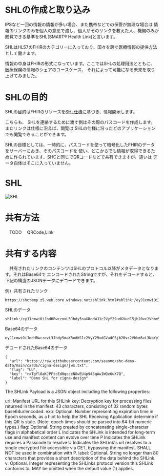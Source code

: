 # SHLの作成と取り込み

IPSなど一回の情報の情報が多い場合、また携帯などでの保管が無理な場合は
情報のリンクのみを個人の意思で渡し、個人がそのリンクを教えた人、機関のみが閲覧できる基準をSHL(SMART® Health Link)と言います。

SHLはHLS7のFHIRのカテゴリーに入っており、国々を跨ぐ医療情報の提供方法として働きます。


情報の中身はFHIRの形式になっています。ここではSHLの処理用法とともに、医療保険の情報のシェアのユースケース、
それによって可能になる未来を取り上げてみました。


# SHLの目的

SHLの目的はFHIRのリソースを[SHL仕様](https://docs.smarthealthit.org/smart-health-links/spec)に基づき、情報開示します。

こちらも、
SHLを連絡するために渡す側はその際のパスコードを作成します。またリンクは仕様に沿えば、閲覧は
SHLの仕様に沿ったどのアプリケーションでも閲覧できることができます。

SHLの目標としては、一時的に、パスコードを使って暗号化したFHIRのデータをサーバーにおき、そのパスコードを
使い、どこからでも情報が取得できるために作られています。SHCと同じでQRコードなどで共有できますが、違いは
データ自体はそこに入っていません。

# SHL

![SHL](https://github.com/airinterface/dxhealth.jp/assets/2448586/d69719ac-546c-4129-a3c3-d64c513926f6)


# 共有方法
　TODO
　QRCode,Link

# 共有する内容
　共有されたリンクのコンテンツはSHLのプロトコル以降がメタデータとなります。それはBase64で
エンコードされたStringですが、それをデコードすると、下記の構造のJSONデータにデコードできます。

例）共有されたリンク
```
https://shctemp.z5.web.core.windows.net/shlink.html#shlink:/eyJ1cmwiOiJodHRwczovL3Jhdy5naXRodWJ1c2VyY29udGVudC5jb20vc2Vhbm5vL3NoYy1kZW1vLWRhdGEvbWFpbi9jYXJkcy9jaWduYS1kZXNpZ24vandzLnR4dCIsImZsYWciOiJMVSIsImtleSI6InJ4VGdZbE9hS0pQRnRjRWQwcWNjZU44d0VVNHA5NFNxQXdJV1FlNnVYN1EiLCJsYWJlbCI6IkRlbW8gU0hMIGZvciBjaWduYS1kZXNpZ24ifQ
```

SHLのデータ
```
shlink:/eyJ1cmwiOiJodHRwczovL3Jhdy5naXRodWJ1c2VyY29udGVudC5jb20vc2Vhbm5vL3NoYy1kZW1vLWRhdGEvbWFpbi9jYXJkcy9jaWduYS1kZXNpZ24vandzLnR4dCIsImZsYWciOiJMVSIsImtleSI6InJ4VGdZbE9hS0pQRnRjRWQwcWNjZU44d0VVNHA5NFNxQXdJV1FlNnVYN1EiLCJsYWJlbCI6IkRlbW8gU0hMIGZvciBjaWduYS1kZXNpZ24ifQ
```

Base64のデータ
```
eyJ1cmwiOiJodHRwczovL3Jhdy5naXRodWJ1c2VyY29udGVudC5jb20vc2Vhbm5vL3NoYy1kZW1vLWRhdGEvbWFpbi9jYXJkcy9jaWduYS1kZXNpZ24vandzLnR4dCIsImZsYWciOiJMVSIsImtleSI6InJ4VGdZbE9hS0pQRnRjRWQwcWNjZU44d0VVNHA5NFNxQXdJV1FlNnVYN1EiLCJsYWJlbCI6IkRlbW8gU0hMIGZvciBjaWduYS1kZXNpZ24ifQ
```

デコードされたBase64のデータ
```
{
  "url": "https://raw.githubusercontent.com/seanno/shc-demo-data/main/cards/cigna-design/jws.txt",
  "flag": "LU",
  "key": "rxTgYlOaKJPFtcEd0qcceN8wEU4p94SqAwIWQe6uX7Q",
  "label": "Demo SHL for cigna-design"
}
```


The SHLink Payload is a JSON object including the following properties:

url: Manifest URL for this SHLink
key: Decryption key for processing files returned in the manifest. 43 characters, consisting of 32 random bytes base64urlencoded.
exp: Optional. Number representing expiration time in Epoch seconds, as a hint to help the SHL Receiving Application determine if this QR is stale. (Note: epoch times should be parsed into 64-bit numeric types.)
flag: Optional. String created by concatenating single-character flags in alphabetical order
L Indicates the SHLink is intended for long-term use and manifest content can evolve over time
P Indicates the SHLink requires a Passcode to resolve
U Indicates the SHLink's url resolves to a single encrypted file accessible via GET, bypassing the manifest. SHALL NOT be used in combination with P.
label: Optional. String no longer than 80 characters that provides a short description of the data behind the SHLink.
v: Optional. Integer representing the SHLinks protocol version this SHLink conforms to. MAY be omitted when the default value (1) applies.
